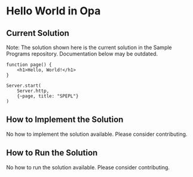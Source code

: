 # Hello World in Opa

## Current Solution

Note: The solution shown here is the current solution in the Sample Programs repository. Documentation below may be outdated.

```Opa
function page() {
	<h1>Hello, World!</h1>
}

Server.start(
	Server.http,
	{~page, title: "SPEPL"}
)

```

## How to Implement the Solution

No how to implement the solution available. Please consider contributing.

## How to Run the Solution

No how to run the solution available. Please consider contributing.